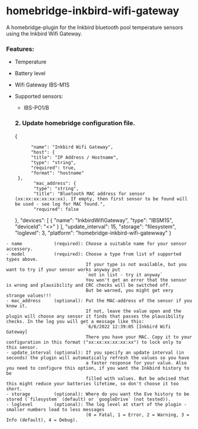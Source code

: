 # homebridge-inkbird-wifi-gateway
A homebridge-plugin for the Inkbird bluetooth pool temperature sensors using the Inkbird Wifi Gateway.

### Features:
- Temperature 
- Battery level
- Wifi Gateway IBS-M1S
- Supported sensors:
   - IBS-PO1/B 
   
   
   ### 2. Update homebridge configuration file.



    {
        
            "name": "Inkbird Wifi Gateway",
            "host": {
            "title": "IP Address / Hostname",
            "type": "string",
            "required": true,
            "format": "hostname"
       },
             "mac_address": {
             "type": "string",
             "title": "Bluetooth MAC address for sensor (xx:xx:xx:xx:xx:xx). If empty, then first sensor to be found will be used - see log for MAC found.",
             "required": false
    
     },
            "devices": [
                {
                    "name": "InkbirdWifiGateway",
                    "type": "IBSM1S",
                    "deviceId": "<<Ble MAC Address>>"
                }
            ],
            "update_interval": 15,
            "storage": "filesystem",
            "loglevel": 3,
            "platform": "homebridge-inkbird-wifi-gatewway"
        }
```
- name            (required): Choose a suitable name for your sensor accessory.
- model           (required): Choose a type from list of supported types above.
                              If your type is not available, but you want to try if your sensor works anyway put
                              `not in list - try it anyway`
                              You won't get an error that the sensor is wrong and plausibility and CRC checks will be switched off.
                              But be warned, you might get very strange values!!!
- mac_address     (optional): Put the MAC-address of the sensor if you know it.
                              If not, leave the value open and the plugin will choose any sensor it finds that passes the plausibility checks. In the log you will get a message like this:
                              `6/6/2022 12:39:05 [Inkbird Wifi Gateway]
                              There you have your MAC. Copy it to your configuration in this format ("xx:xx:xx:xx:xx:xx") to lock only to this sensor.
- update_interval (optional): If you specify an update interval (in seconds) the plugin will automatically refresh the values so you have
                              a faster response for your value. Also you need to configure this option, if you want the Inkbird history to be
                              filled with values. But be advised that this might reduce your batteries lifetime, so don't choose it too short.
- storage         (optional): Where do you want the Eve history to be stored (`filesystem` (default) or `googleDrive` (not tested)).
- loglevel        (optional): The log level at start of the plugin - smaller numbers lead to less messages
                              (0 = Fatal, 1 = Error, 2 = Warning, 3 = Info (default), 4 = Debug).









